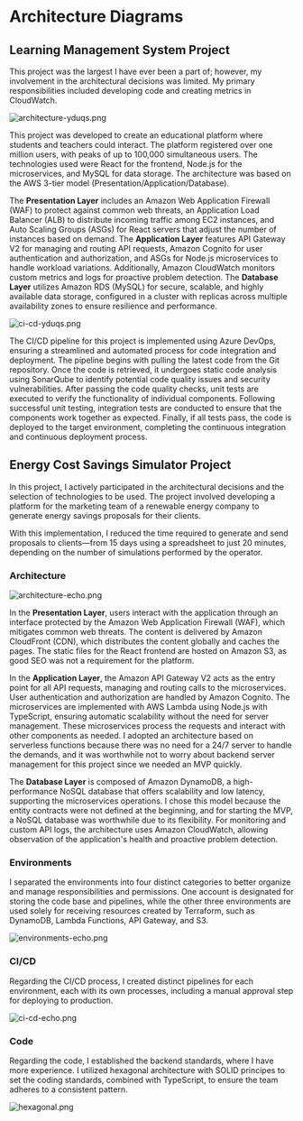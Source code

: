 # Architecture Diagrams

## Learning Management System Project

This project was the largest I have ever been a part of; however, my involvement in the architectural decisions was limited. My primary responsibilities included developing code and creating metrics in CloudWatch.

![architecture-yduqs.png](./images/architecture-yduqs.png)

This project was developed to create an educational platform where students and teachers could interact. The platform registered over one million users, with peaks of up to 100,000 simultaneous users. The technologies used were React for the frontend, Node.js for the microservices, and MySQL for data storage. The architecture was based on the AWS 3-tier model (Presentation/Application/Database).

The **Presentation Layer** includes an Amazon Web Application Firewall (WAF) to protect against common web threats, an Application Load Balancer (ALB) to distribute incoming traffic among EC2 instances, and Auto Scaling Groups (ASGs) for React servers that adjust the number of instances based on demand. The **Application Layer** features API Gateway V2 for managing and routing API requests, Amazon Cognito for user authentication and authorization, and ASGs for Node.js microservices to handle workload variations. Additionally, Amazon CloudWatch monitors custom metrics and logs for proactive problem detection. The **Database Layer** utilizes Amazon RDS (MySQL) for secure, scalable, and highly available data storage, configured in a cluster with replicas across multiple availability zones to ensure resilience and performance.

![ci-cd-yduqs.png](./images/ci-cd-yduqs.png)

The CI/CD pipeline for this project is implemented using Azure DevOps, ensuring a streamlined and automated process for code integration and deployment. The pipeline begins with pulling the latest code from the Git repository. Once the code is retrieved, it undergoes static code analysis using SonarQube to identify potential code quality issues and security vulnerabilities. After passing the code quality checks, unit tests are executed to verify the functionality of individual components. Following successful unit testing, integration tests are conducted to ensure that the components work together as expected. Finally, if all tests pass, the code is deployed to the target environment, completing the continuous integration and continuous deployment process.

## Energy Cost Savings Simulator Project

In this project, I actively participated in the architectural decisions and the selection of technologies to be used. The project involved developing a platform for the marketing team of a renewable energy company to generate energy savings proposals for their clients.

With this implementation, I reduced the time required to generate and send proposals to clients—from 15 days using a spreadsheet to just 20 minutes, depending on the number of simulations performed by the operator.

### Architecture

![architecture-echo.png](./images/architecture-echo.png)

In the **Presentation Layer**, users interact with the application through an interface protected by the Amazon Web Application Firewall (WAF), which mitigates common web threats. The content is delivered by Amazon CloudFront (CDN), which distributes the content globally and caches the pages. The static files for the React frontend are hosted on Amazon S3, as good SEO was not a requirement for the platform.

In the **Application Layer**, the Amazon API Gateway V2 acts as the entry point for all API requests, managing and routing calls to the microservices. User authentication and authorization are handled by Amazon Cognito. The microservices are implemented with AWS Lambda using Node.js with TypeScript, ensuring automatic scalability without the need for server management. These microservices process the requests and interact with other components as needed. I adopted an architecture based on serverless functions because there was no need for a 24/7 server to handle the demands, and it was worthwhile not to worry about backend server management for this project since we needed an MVP quickly.

The **Database Layer** is composed of Amazon DynamoDB, a high-performance NoSQL database that offers scalability and low latency, supporting the microservices operations. I chose this model because the entity contracts were not defined at the beginning, and for starting the MVP, a NoSQL database was worthwhile due to its flexibility. For monitoring and custom API logs, the architecture uses Amazon CloudWatch, allowing observation of the application's health and proactive problem detection.

### Environments

I separated the environments into four distinct categories to better organize and manage responsibilities and permissions. One account is designated for storing the code base and pipelines, while the other three environments are used solely for receiving resources created by Terraform, such as DynamoDB, Lambda Functions, API Gateway, and S3.

![environments-echo.png](./images/environments-echo.png)

### CI/CD

Regarding the CI/CD process, I created distinct pipelines for each environment, each with its own processes, including a manual approval step for deploying to production.

![ci-cd-echo.png](./images/ci-cd-echo.png)

### Code

Regarding the code, I established the backend standards, where I have more experience. I utilized hexagonal architecture with SOLID principes to set the coding standards, combined with TypeScript, to ensure the team adheres to a consistent pattern.

![hexagonal.png](./images/hexagonal.png)
